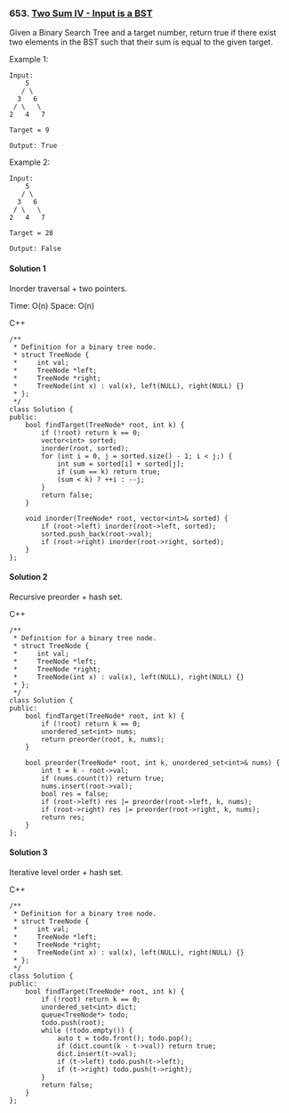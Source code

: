 ### 653\. [Two Sum IV - Input is a BST](https://leetcode.com/problems/two-sum-iv-input-is-a-bst/)

Given a Binary Search Tree and a target number, return true if there exist two elements in the BST such that their sum is equal to the given target.

Example 1:
```
Input: 
    5
   / \
  3   6
 / \   \
2   4   7

Target = 9

Output: True
```

Example 2:
```
Input: 
    5
   / \
  3   6
 / \   \
2   4   7

Target = 28

Output: False
```

#### Solution 1

Inorder traversal + two pointers.

Time: O(n)
Space: O(n)

C++

```
/**
 * Definition for a binary tree node.
 * struct TreeNode {
 *     int val;
 *     TreeNode *left;
 *     TreeNode *right;
 *     TreeNode(int x) : val(x), left(NULL), right(NULL) {}
 * };
 */
class Solution {
public:
    bool findTarget(TreeNode* root, int k) {
        if (!root) return k == 0;
        vector<int> sorted;
        inorder(root, sorted);
        for (int i = 0, j = sorted.size() - 1; i < j;) {
            int sum = sorted[i] + sorted[j];
            if (sum == k) return true;
            (sum < k) ? ++i : --j;
        }
        return false;
    }
    
    void inorder(TreeNode* root, vector<int>& sorted) {
        if (root->left) inorder(root->left, sorted);
        sorted.push_back(root->val);
        if (root->right) inorder(root->right, sorted);
    }
};
```

#### Solution 2

Recursive preorder + hash set.

C++

```
/**
 * Definition for a binary tree node.
 * struct TreeNode {
 *     int val;
 *     TreeNode *left;
 *     TreeNode *right;
 *     TreeNode(int x) : val(x), left(NULL), right(NULL) {}
 * };
 */
class Solution {
public:
    bool findTarget(TreeNode* root, int k) {
        if (!root) return k == 0;
        unordered_set<int> nums;
        return preorder(root, k, nums);
    }
    
    bool preorder(TreeNode* root, int k, unordered_set<int>& nums) {
        int t = k - root->val;
        if (nums.count(t)) return true;
        nums.insert(root->val);
        bool res = false;
        if (root->left) res |= preorder(root->left, k, nums);
        if (root->right) res |= preorder(root->right, k, nums);
        return res;
    }
};
```


#### Solution 3

Iterative level order + hash set.

C++

```
/**
 * Definition for a binary tree node.
 * struct TreeNode {
 *     int val;
 *     TreeNode *left;
 *     TreeNode *right;
 *     TreeNode(int x) : val(x), left(NULL), right(NULL) {}
 * };
 */
class Solution {
public:
    bool findTarget(TreeNode* root, int k) {
        if (!root) return k == 0;
        unordered_set<int> dict;
        queue<TreeNode*> todo;
        todo.push(root);
        while (!todo.empty()) {
            auto t = todo.front(); todo.pop();
            if (dict.count(k - t->val)) return true;
            dict.insert(t->val);
            if (t->left) todo.push(t->left);
            if (t->right) todo.push(t->right);
        }
        return false;
    }
};
```
